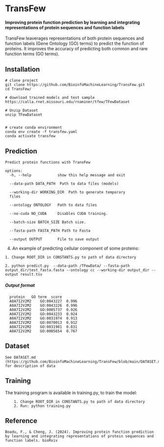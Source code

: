 # TransFew
#### Improving protein function prediction by learning and integrating representations of protein sequences and function labels

TransFew leaverages representations of both protein sequences and
function labels (Gene Ontology (GO) terms) to predict the function of proteins. It improves the accuracy of predicting both common and rare function terms (GO terms). 



## Installation
```
# clone project
git clone https://github.com/BioinfoMachineLearning/TransFew.git
cd TransFew/

# download trained models and test sample
https://calla.rnet.missouri.edu/rnaminer/tfew/TFewDataset

# Unzip Dataset
unzip TFewDataset


# create conda environment
conda env create -f transfew.yaml
conda activate transfew
```

## Prediction
```
Predict protein functions with TransFew

options:
  -h, --help            show this help message and exit

  --data-path DATA_PATH  Path to data files (models)

  --working-dir WORKING_DIR  Path to generate temporary 
  files

  --ontology ONTOLOGY   Path to data files

  --no-cuda NO_CUDA     Disables CUDA training.

  --batch-size BATCH_SIZE Batch size.

  --fasta-path FASTA_PATH Path to Fasta

  --output OUTPUT       File to save output
```

4. An example of predicting cellular component of some proteins: 
```
1. Change ROOT_DIR in CONSTANTS.py to path of data directory

2. python predict.py  --data-path /TFewData/ --fasta-path output_dir/test_fasta.fasta --ontology cc --working-dir output_dir --output result.tsv
```

##### Output format
```
  protein   GO term  score
  A0A7I2V2M2	GO:0043227	0.996
  A0A7I2V2M2	GO:0043226	0.996
  A0A7I2V2M2	GO:0005737	0.926
  A0A7I2V2M2	GO:0043233	0.924
  A0A7I2V2M2	GO:0031974	0.913
  A0A7I2V2M2	GO:0070013	0.912
  A0A7I2V2M2	GO:0031981	0.831
  A0A7I2V2M2	GO:0005654	0.767
```

## Dataset
```
See DATASET.md (https://github.com/BioinfoMachineLearning/TransFew/blob/main/DATASET.md) for description of data
```



## Training
The training program is available in training.py, to train the model:
```
    1. Change ROOT_DIR in CONSTANTS.py to path of data directory
    2. Run: python training.py
```



## Reference
```
Boadu, F., & Cheng, J. (2024). Improving protein function prediction by learning and integrating representations of protein sequences and function labels. bioRxiv

```


